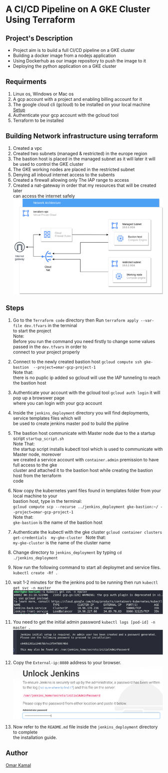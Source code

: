 # A CI/CD Pipeline on A GKE Cluster Using Terraform

## Project's Description

- Project aim is to build a full CI/CD pipeline on a GKE cluster
- Building a docker image from a nodejs application
- Using Dockerhub as our image repository to push the image to it
- Deploying the python application on a GKE cluster 


## Requirments

1. Linux os, Windows or Mac os  
2. A gcp account with a project and enabling billing account for it
3. The google cloud cli (gcloud) to be installed on your local machine [ Setup ](https://cloud.google.com/sdk/docs/install)
4. Authenticate your gcp account with the gcloud tool 
5. Terraform to be installed 


## Building Network infrastructure using terraform 

1. Created a vpc 
2. Created two subnets (managed & restricted) in the europe region
3. The bastion host is placed in the managed subnet as it will later it will <br />
    be used to control the GKE cluster
4. The GKE working nodes are placed in the restricted subnet     
5. Denying all inboud internet access to the subents 
6. Created a firewall allowing only The IAP range to access 
7. Created a nat-gateway in order that my resources that will be created later <br />
   can access the internet safely<br /> 
![](./images/network.png "The example")


## Steps
1. Go to the `Terraform code` directory then Run `terraform apply --var-file dev.tfvars` in the terminal <br />
   to start the project <br />
   Note: <br />
   Before you run the command you need firstly to change some values passed in the `dev.tfvars` in order to <br />
   connect to your project properly

2. Connect to the newly created bastion host `gcloud compute ssh gke-bastion  --project=omar-gcp-project-1` <br />
   Note that: <br />
   there is no puplic ip added so gcloud will use the IAP tunneling to reach the bastion host <br />
     
3. Authenticate your account with the gcloud tool `gcloud auth login` it will pop up a browswer page  <br /> 
   where you can login with your gcp account

4. Inside the `jenkins_deployment` directory you will find deployments, service templates files which will <br />
   be used to create jenkins master pod to build the pipline

5. The bastion host  communicate with Master node due to the a startup script `startup_script.sh`  <br />
    Note That: <br /> 
    the startup script installs kubectl tool which is used to communicate with Master node, moreover <br />
    we created a service account with `container.admin` premission to have full access to the gke <br />
    cluster and attached it to the bastion host while creating the bastion host from the terraform <br />
    code

6. Now copy the kubernetes yaml files found in templates folder from your local machine to your <br />
    bastion host, type in the terminal: <br />
    `gcloud compute scp --recurse ../jenkins_deployment gke-bastion:~/ --project=omar-gcp-project-1` <br />
    Note that: <br />
    `gke-bastion` is the name of the bastion host

7. Authenticate the kubectl with the gke cluster `gcloud container clusters get-credentials  my-gke-cluster `
    Note that: <br />
    `my-gke-cluster` is the name of the cluster name 

8. Change directory to `jenkins_deployment` by typing `cd ./jenkins_deployment`

9. Now run the following command to start all deploymet and service files. `kubectl create -Rf .`<br />

10. wait 1-2 minutes for the the jenkins pod to be running then run `kubectl get svc -n master`<br />
![](./images/svc.png "svc")

11. You need to get the initial admin password `kubectl logs [pod-id] -n master `.<br />
![](./images/pass.png "admin password")

12. Copy the  `External-ip:8080` address to your browser.<br />
![](./images/browser.png "testing")

13. Now refer to the `README.md` file  inside the `jenkins_deployment` directory to complete <br />
    the installation guide.

## Author

[Omar Kamal ](https://www.linkedin.com/in/omar-soliman-617188208/)
